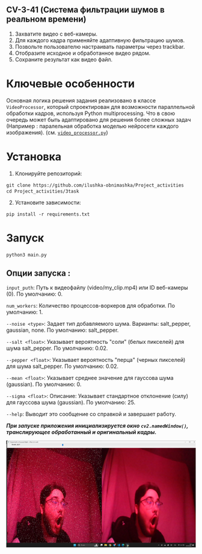 ## CV-3-41 (Система фильтрации шумов в реальном времени)

1. Захватите видео с веб-камеры.
2. Для каждого кадра применяйте адаптивную фильтрацию шумов.
3. Позвольте пользователю настраивать параметры через trackbar.
4. Отобразите исходное и обработанное видео рядом.
5. Сохраните результат как видео файл.

# Ключевые особенности

Основная логика решения задания реализовано в классе `VideoProcessor`, который спроектирован для возможности
параллельной обработки кадров, используя Python
multiprocessing. Что в свою очередь может быть адаптировано для решения более сложных задач (Например : паралельная
обработка моделью нейросети каждого изображения).
(см. [`video_processor.py`](./video_processor.py))

# Установка

1. Клонируйте репозиторий:

```
git clone https://github.com/ilushka-obnimashka/Project_activities
cd Project_activities/3task
```

2. Установите зависимости:

```
pip install -r requirements.txt
```

# Запуск

```
python3 main.py 
```

## Опции запуска :

`input_puth`: Путь к видеофайлу (video/my_clip.mp4) или ID веб-камеры (0). По умолчанию: 0.

`num_workers`: Количество процессов-воркеров для обработки. По умолчанию: 1.

`--noise <type>`: Задает тип добавляемого шума. Варианты: salt_pepper, gaussian, none. По умолчанию: salt_pepper.

`--salt <float>`: Указывает вероятность "соли" (белых пикселей) для шума salt_pepper. По умолчанию: 0.02.

`--pepper <float>`: Указывает вероятность "перца" (черных пикселей) для шума salt_pepper. По умолчанию: 0.02.

`--mean <float>`: Указывает среднее значение для гауссова шума (gaussian). По умолчанию: 0.

`--sigma <float>`: Описание: Указывает стандартное отклонение (силу) для гауссова шума (gaussian). По умолчанию: 25.

`--help`: Выводит это сообщение со справкой и завершает работу.

_**При запуске приложения инициализируется окно `cv2.namedWindow()`, транслирующее обработанный и оригинальный кадры.**_

![](interface.png)
